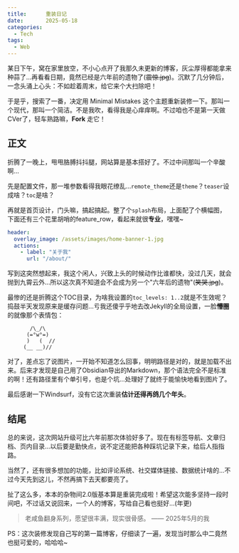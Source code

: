 ```yaml
---
title:      重装日记
date:       2025-05-18
categories:
  - Tech
tags:
  - Web
---
```


某日下午，窝在家里放空，不小心点开了我那久未更新的博客，灰尘厚得都能拿来种蒜了...再看看日期，竟然已经是六年前的遗物了(~~震惊.jpg~~)。沉默了几分钟后，一念头涌上心头：不如趁着周末，给它来个大扫除吧！

于是乎，搜索了一番，决定用 Minimal Mistakes 这个主题重新装修一下。那叫一个现代，那叫一个简洁。不是我吹，看得我是心痒痒啊。不过咱也不是第一天做CVer了，轻车熟路嘛，**Fork** 走它！



## 正文

折腾了一晚上，甩甩胳膊抖抖腿，网站算是基本搭好了。不过中间那叫一个辛酸啊...

先是配置文件，那一堆参数看得我眼花缭乱...`remote_theme`还是`theme`？`teaser`设成啥？`toc`是啥？

再就是首页设计，门头嘛，搞起搞起。整了个`splash`布局，上面配了个横幅图，下面还有三个花里胡哨的feature_row，看起来就很**专业**，嘿嘿~

```yaml
header:
  overlay_image: /assets/images/home-banner-1.jpg
  actions:
    - label: "关于我"
      url: "/about/"
```

写到这突然想起来，我这个闲人，兴致上头的时候动作比谁都快，没过几天，就会抛到九霄云外...所以这次真不知道会不会成为另一个"六年后的遗物"(~~笑哭.jpg~~)。

最惨的还是折腾这个TOC目录，为啥我设置的`toc_levels: 1..2`就是不生效呢？捣鼓半天发现原来是缓存问题...亏我还傻乎乎地去改Jekyll的全局设置，一脸**懵圈**的就像那个表情包：

```
       /\_/\
      (=°w°=)
      )   (  //
     (__ __)//
```

对了，差点忘了说图片，一开始不知道怎么回事，明明路径是对的，就是加载不出来。后来才发现是自己用了Obsidian导出的Markdown，那个语法完全不是标准的啊！还有路径里有个单引号，也是个坑...处理好了就终于能愉快地看到图片了。

最后感谢一下Windsurf，没有它这次重装**估计还得再鸽几个年头**。

## 结尾

总的来说，这次网站升级可比六年前那次体验好多了。现在有标签导航、文章归档、页内目录...以后要是勤快点，说不定还能把各种踩坑记录下来，给后人指指路。

当然了，还有很多想加的功能，比如评论系统、社交媒体链接、数据统计啥的...不过今天先到这儿，不然再搞下去天都要亮了。

扯了这么多，本本的杂物间2.0版基本算是重装完成啦！希望这次能多坚持一段时间吧，不过话又说回来，一个人的博客，写给自己看也挺好...(年更)

> 老咸鱼翻身系列，愿望很丰满，现实很骨感。
> —— 2025年5月的我

PS：这次装修发现自己写的第一篇博客，仔细读了一遍，发现当时那么中二竟然也挺可爱的，哈哈哈~
